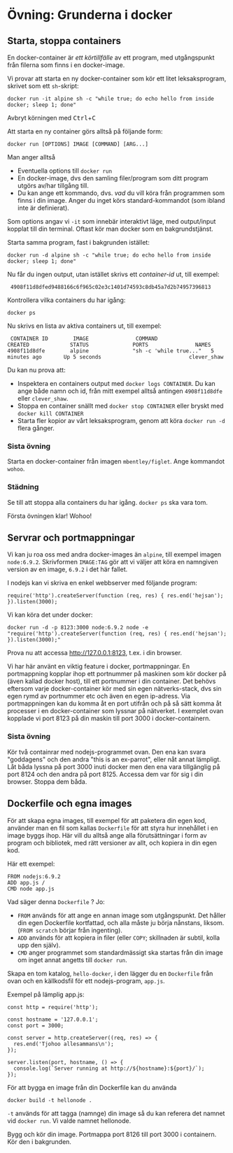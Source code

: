 # Övning: Grunderna i docker

## Starta, stoppa containers

En docker-container är _ett körtillfälle_ av ett program, med utgångspunkt från filerna som finns i en docker-image. 

Vi provar att starta en ny docker-container som kör ett litet leksaksprogram, skrivet som ett `sh`-skript:    

    docker run -it alpine sh -c "while true; do echo hello from inside docker; sleep 1; done" 

Avbryt körningen med <kbd>Ctrl</kbd>+<kbd>C</kbd>

Att starta en ny container görs alltså på följande form:

    docker run [OPTIONS] IMAGE [COMMAND] [ARG...]

Man anger alltså

* Eventuella options till `docker run`
* En docker-image, dvs den samling filer/program som ditt program utgörs av/har tillgång till.
* Du kan ange ett kommando, dvs. _vad_ du vill köra från programmen som finns i din image. Anger du inget körs standard-kommandot (som ibland inte är definierat).

Som options angav vi `-it` som innebär interaktivt läge, med output/input kopplat till din terminal. Oftast kör man docker som en bakgrundstjänst.
 
 Starta samma program, fast i bakgrunden istället:
 
    docker run -d alpine sh -c "while true; do echo hello from inside docker; sleep 1; done"

 Nu får du ingen output, utan istället skrivs ett _container-id_ ut, till exempel:
 
     4908f11d8dfed9488166c6f965c02e3c1401d74593c8db45a7d2b74957396813

Kontrollera vilka containers du har igång:

    docker ps 

Nu skrivs en lista av aktiva containers ut, till exempel:

     CONTAINER ID        IMAGE               COMMAND                  CREATED             STATUS              PORTS               NAMES
    4908f11d8dfe        alpine              "sh -c 'while true..."   5 minutes ago       Up 5 seconds                            clever_shaw
 
Du kan nu prova att:

   * Inspektera en containers output med `docker logs CONTAINER`. Du kan ange både namn och id, från mitt exempel alltså antingen `4908f11d8dfe` eller `clever_shaw`.
   * Stoppa en container snällt med `docker stop CONTAINER` eller bryskt med `docker kill CONTAINER`
   * Starta fler kopior av vårt leksaksprogram, genom att köra `docker run -d` flera gånger.
   
### Sista övning
   
Starta en docker-container från imagen `mbentley/figlet`. Ange kommandot `wohoo`.

### Städning
 
Se till att stoppa alla containers du har igång. `docker ps` ska vara tom. 

Första övningen klar! Wohoo!

## Servrar och portmappningar

Vi kan ju roa oss med andra docker-images än `alpine`, till exempel imagen `node:6.9.2`. Skrivformen `IMAGE:TAG` gör att vi väljer att köra en namngiven version av en image, `6.9.2` i det här fallet.

I nodejs kan vi skriva en enkel webbserver med följande program:

    require('http').createServer(function (req, res) { res.end('hejsan'); }).listen(3000);

Vi kan köra det under docker:

    docker run -d -p 8123:3000 node:6.9.2 node -e "require('http').createServer(function (req, res) { res.end('hejsan'); }).listen(3000);"
    
Prova nu att accessa http://127.0.0.1:8123, t.ex. i din browser. 

Vi har här använt en viktig feature i docker, portmappningar. En portmappning kopplar ihop ett portnummer på maskinen som kör docker på (även kallad docker host), till ett portnummer i din container. Det behövs eftersom varje docker-container kör med sin egen nätverks-stack, dvs sin egen rymd av portnummer etc och även en egen ip-adress. Via portmappningen kan du komma åt en port utifrån och på så sätt komma åt processer i en docker-container som lyssnar på nätverket. I exemplet ovan kopplade vi port 8123 på din maskin till port 3000 i docker-containern.

### Sista övning

Kör två containrar med nodejs-programmet ovan. Den ena kan svara "goddagens" och den andra "this is an ex-parrot", eller nåt annat lämpligt. Låt båda lyssna på port 3000 inuti docker men den ena vara tillgänglig på port 8124 och den andra på port 8125. Accessa dem var för sig i din browser. Stoppa dem båda.




## Dockerfile och egna images

För att skapa egna images, till exempel för att paketera din egen kod, använder man en fil som kallas `Dockerfile` för att styra hur innehållet i en image byggs ihop. Här vill du alltså ange alla förutsättningar i form av program och bibliotek, med rätt versioner av allt, och kopiera in din egen kod.

Här ett exempel:

    FROM nodejs:6.9.2
    ADD app.js /
    CMD node app.js
    
Vad säger denna `Dockerfile` ? Jo:

* `FROM` används för att ange en annan image som utgångspunkt. Det håller din egen Dockerfile kortfattad, och alla måste ju börja nånstans, liksom. (`FROM scratch` börjar från ingenting).    
* `ADD` används för att kopiera in filer (eller `COPY`; skillnaden är subtil, kolla upp den själv).
* `CMD` anger programmet som standardmässigt ska startas från din image om inget annat angetts till `docker run`.

Skapa en tom katalog, `hello-docker`, i den lägger du en `Dockerfile` från ovan och en källkodsfil för ett nodejs-program, `app.js`.

Exempel på lämplig app.js:

    const http = require('http');

    const hostname = '127.0.0.1';
    const port = 3000;

    const server = http.createServer((req, res) => {
      res.end('Tjohoo allesammans\n');
    });

    server.listen(port, hostname, () => {
      console.log(`Server running at http://${hostname}:${port}/`);
    });


För att bygga en image från din Dockerfile kan du använda

    docker build -t hellonode .

`-t` används för att tagga (namnge) din image så du kan referera det namnet
vid `docker run`. Vi valde namnet hellonode.

Bygg och kör din image. Portmappa port 8126 till port 3000 i containern. Kör den i bakgrunden.
